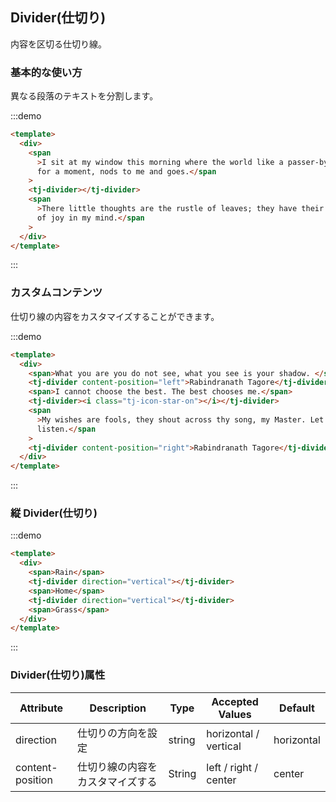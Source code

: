 ## Divider(仕切り)

内容を区切る仕切り線。

### 基本的な使い方

異なる段落のテキストを分割します。

:::demo

```html
<template>
  <div>
    <span
      >I sit at my window this morning where the world like a passer-by stops
      for a moment, nods to me and goes.</span
    >
    <tj-divider></tj-divider>
    <span
      >There little thoughts are the rustle of leaves; they have their whisper
      of joy in my mind.</span
    >
  </div>
</template>
```

:::

### カスタムコンテンツ

仕切り線の内容をカスタマイズすることができます。

:::demo

```html
<template>
  <div>
    <span>What you are you do not see, what you see is your shadow. </span>
    <tj-divider content-position="left">Rabindranath Tagore</tj-divider>
    <span>I cannot choose the best. The best chooses me.</span>
    <tj-divider><i class="tj-icon-star-on"></i></tj-divider>
    <span
      >My wishes are fools, they shout across thy song, my Master. Let me but
      listen.</span
    >
    <tj-divider content-position="right">Rabindranath Tagore</tj-divider>
  </div>
</template>
```

:::

### 縦 Divider(仕切り)

:::demo

```html
<template>
  <div>
    <span>Rain</span>
    <tj-divider direction="vertical"></tj-divider>
    <span>Home</span>
    <tj-divider direction="vertical"></tj-divider>
    <span>Grass</span>
  </div>
</template>
```

:::

### Divider(仕切り)属性

| Attribute        | Description                      | Type   | Accepted Values       | Default    |
| ---------------- | -------------------------------- | ------ | --------------------- | ---------- |
| direction        | 仕切りの方向を設定               | string | horizontal / vertical | horizontal |
| content-position | 仕切り線の内容をカスタマイズする | String | left / right / center | center     |
